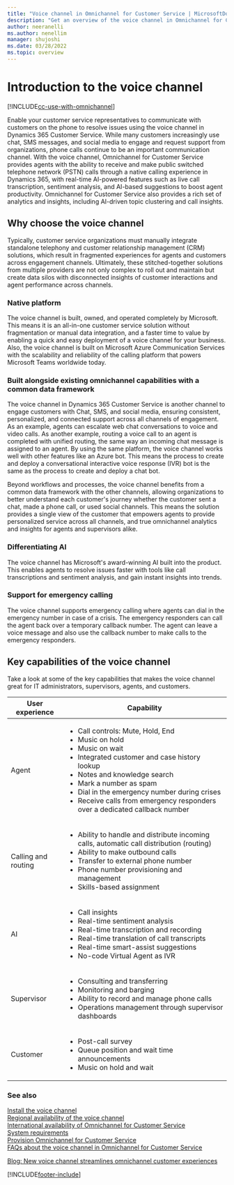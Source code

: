 ```yaml
---
title: "Voice channel in Omnichannel for Customer Service | MicrosoftDocs"
description: "Get an overview of the voice channel in Omnichannel for Customer Service and its offerings."
author: neeranelli
ms.author: nenellim
manager: shujoshi
ms.date: 03/28/2022
ms.topic: overview
---
```


# Introduction to the voice channel

[!INCLUDE[cc-use-with-omnichannel](../includes/cc-use-with-omnichannel.md)]

Enable your customer service representatives to communicate with customers on the phone to resolve issues using the voice channel in Dynamics 365 Customer Service. While many customers increasingly use chat, SMS messages, and social media to engage and request support from organizations, phone calls continue to be an important communication channel. With the voice channel, Omnichannel for Customer Service provides agents with the ability to receive and make public switched telephone network (PSTN) calls through a native calling experience in Dynamics 365, with real-time AI-powered features such as live call transcription, sentiment analysis, and AI-based suggestions to boost agent productivity. Omnichannel for Customer Service also provides a rich set of analytics and insights, including AI-driven topic clustering and call insights.

## Why choose the voice channel

Typically, customer service organizations must manually integrate standalone telephony and customer relationship management (CRM) solutions, which result in fragmented experiences for agents and customers across engagement channels. Ultimately, these stitched-together solutions from multiple providers are not only complex to roll out and maintain but create data silos with disconnected insights of customer interactions and agent performance across channels.

### Native platform

The voice channel is built, owned, and operated completely by Microsoft. This means it is an all-in-one customer service solution without fragmentation or manual data integration, and a faster time to value by enabling a quick and easy deployment of a voice channel for your business. Also, the voice channel is built on Microsoft Azure Communication Services with the scalability and reliability of the calling platform that powers Microsoft Teams worldwide today.

### Built alongside existing omnichannel capabilities with a common data framework

The voice channel in Dynamics 365 Customer Service is another channel to engage customers with Chat, SMS, and social media, ensuring consistent, personalized, and connected support across all channels of engagement. As an example, agents can escalate web chat conversations to voice and video calls. As another example, routing a voice call to an agent is completed with unified routing, the same way an incoming chat message is assigned to an agent. By using the same platform, the voice channel works well with other features like an Azure bot. This means the process to create and deploy a conversational interactive voice response (IVR) bot is the same as the process to create and deploy a chat bot.

Beyond workflows and processes, the voice channel benefits from a common data framework with the other channels, allowing organizations to better understand each customer's journey whether the customer sent a chat, made a phone call, or used social channels. This means the solution provides a single view of the customer that empowers agents to provide personalized service across all channels, and true omnichannel analytics and insights for agents and supervisors alike.

### Differentiating AI

The voice channel has Microsoft's award-winning AI built into the product. This enables agents to resolve issues faster with tools like call transcriptions and sentiment analysis, and gain instant insights into trends.

### Support for emergency calling

The voice channel supports emergency calling where agents can dial in the emergency number in case of a crisis. The emergency responders can call the agent back over a temporary callback number. The agent can leave a voice message and also use the callback number to make calls to the emergency responders.

## Key capabilities of the voice channel

Take a look at some of the key capabilities that makes the voice channel great for IT administrators, supervisors, agents, and customers.

| User experience | Capability |
| --- | --- |
| Agent  |  <ul><li>Call controls: Mute, Hold, End</li><li>Music on hold</li><li>Music on wait</li><li>Integrated customer and case history lookup</li><li>Notes and knowledge search</li><li>Mark a number as spam</li><li>Dial in the emergency number during crises </li> <li>Receive calls from emergency responders over a dedicated callback number </li></ul>  |
| Calling and routing  | <ul><li>Ability to handle and distribute incoming calls, automatic call distribution (routing)</li><li>Ability to make outbound calls</li><li>Transfer to external phone number</li><li>Phone number provisioning and management</li><li>Skills-based assignment</li></ul> |
| AI | <ul><li>Call insights </li><li>Real-time sentiment analysis</li><li>Real-time transcription and recording</li><li>Real-time translation of call transcripts</li><li>Real-time smart-assist suggestions</li><li>No-code Virtual Agent as IVR</li></ul> |
| Supervisor  | <ul><li>Consulting and transferring</li><li>Monitoring and barging</li><li>Ability to record and manage phone calls</li><li>Operations management through supervisor dashboards</li></ul> |
| Customer   | <ul><li>Post-call survey</li><li>Queue position and wait time announcements</li><li>Music on hold and wait</li></ul> |

### See also

[Install the voice channel](voice-channel-install.md)  
[Regional availability of the voice channel](voice-channel-region-availability.md)  
[International availability of Omnichannel for Customer Service](international-availability.md)  
[System requirements](system-requirements-omnichannel.md)  
[Provision Omnichannel for Customer Service](omnichannel-provision-license.md)  
[FAQs about the voice channel in Omnichannel for Customer Service](voice-channel-faqs.md)  

[Blog: New voice channel streamlines omnichannel customer experiences](https://cloudblogs.microsoft.com/dynamics365/bdm/2020/09/23/new-voice-channel-streamlines-omnichannel-customer-experiences/)  


[!INCLUDE[footer-include](../includes/footer-banner.md)]
